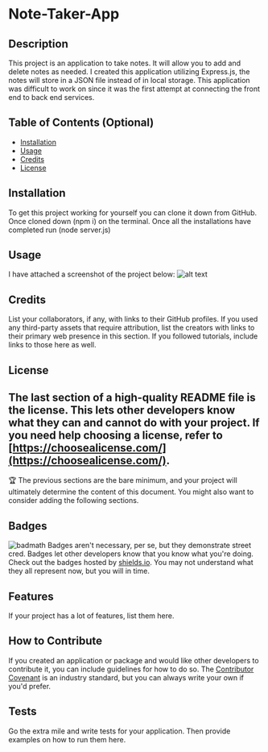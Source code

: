 # Note-Taker-App

## Description
This project is an application to take notes. It will allow you to add and delete notes as needed. I created this application utilizing Express.js, the notes will store in a JSON file instead of in local storage. This application was difficult to work on since it was the first attempt at connecting the front end to back end services.

## Table of Contents (Optional)

- [Installation](#installation)
- [Usage](#usage)
- [Credits](#credits)
- [License](#license)
## Installation

To get this project working for yourself you can clone it down from GitHub. Once cloned down (npm i) on the terminal. Once all the installations have completed run (node server.js)
## Usage
I have attached a screenshot of the project below: ![alt text](assets/images/screenshot.png)
    
## Credits
List your collaborators, if any, with links to their GitHub profiles.
If you used any third-party assets that require attribution, list the creators with links to their primary web presence in this section.
If you followed tutorials, include links to those here as well.
## License
The last section of a high-quality README file is the license. This lets other developers know what they can and cannot do with your project. If you need help choosing a license, refer to [https://choosealicense.com/](https://choosealicense.com/).
---
🏆 The previous sections are the bare minimum, and your project will ultimately determine the content of this document. You might also want to consider adding the following sections.
## Badges
![badmath](https://img.shields.io/github/languages/top/nielsenjared/badmath)
Badges aren't necessary, per se, but they demonstrate street cred. Badges let other developers know that you know what you're doing. Check out the badges hosted by [shields.io](https://shields.io/). You may not understand what they all represent now, but you will in time.
## Features
If your project has a lot of features, list them here.
## How to Contribute
If you created an application or package and would like other developers to contribute it, you can include guidelines for how to do so. The [Contributor Covenant](https://www.contributor-covenant.org/) is an industry standard, but you can always write your own if you'd prefer.
## Tests
Go the extra mile and write tests for your application. Then provide examples on how to run them here.

